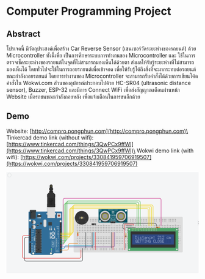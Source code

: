 # Computer Programming Project

## Abstract
โปรเจคนี้ มีวัตถุประสงค์เพื่อสร้าง Car Reverse Sensor (เซนเซอร์วัดระยะห่างของรถยนต์) ด้วย Microcontroller ทั้งนี้เพื่อ
เป็นการศึกษาระบบการทำงานของ Microcontroller และ ใช้ในการตรวจเช็คระยะห่างของรถยนต์ในจุดที่ไม่สามารถมองเห็นได้ด้วยตา ส่งผลให้รับรู้ระยะห่างที่ไม่สามารถมองเห็นได้ โดยทั่วไปจะใช้ในการถอยรถยนต์เพื่อเข้าจอด เพื่อให้รับรู้ได้ถึงสิ่งที่จะมากระทบต่อรถยนต์ ขณะกำลังถอยรถยนต์
โดยการทำงานของ Microcontroller จะสามารถรับคำสั่งได้ด้วยการเขียนโค้ดคำสั่งใน Wokwi.com ส่วนของอุปกรณ์ประกอบไปด้วย HC-SR04 (ultrasonic distance sensor), Buzzer, ESP-32 และมีการ Connect WiFi เพื่อส่งสัญญาณเตือนผ่านหน้า Website เมื่อรถชนขณะกำลังถอยหลัง เพื่อแจ้งเตือนในการชนอีกด้วย

## Demo
Website: [http://compro.pongphun.com](http://compro.pongphun.com)\
Tinkercad demo link (without wifi): [https://www.tinkercad.com/things/3QwPCx9ffWl](https://www.tinkercad.com/things/3QwPCx9ffWl)\
Wokwi demo link (with wifi): [https://wokwi.com/projects/330841959706919507](https://wokwi.com/projects/330841959706919507)


![Demo car reverse sensor](/images/demo.png "car reverse sensor")
